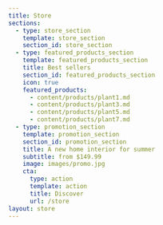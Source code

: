 ```yaml
---
title: Store
sections:
  - type: store_section
    template: store_section
    section_id: store_section
  - type: featured_products_section
    template: featured_products_section
    title: Best sellers
    section_id: featured_products_section
    icon: true
    featured_products:
      - content/products/plant1.md
      - content/products/plant3.md
      - content/products/plant5.md
      - content/products/plant7.md
  - type: promotion_section
    template: promotion_section
    section_id: promotion_section
    title: A new home interior for summer
    subtitle: from $149.99
    image: images/promo.jpg
    cta:
      type: action
      template: action
      title: Discover
      url: /store
layout: store
---
```

